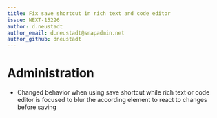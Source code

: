 ```yaml
---
title: Fix save shortcut in rich text and code editor
issue: NEXT-15226
author: d.neustadt
author_email: d.neustadt@snapadmin.net 
author_github: dneustadt
---
```

# Administration
* Changed behavior when using save shortcut while rich text or code editor is focused to blur the according element to react to changes before saving
